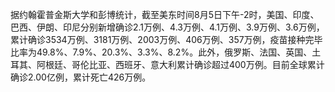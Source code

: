 据约翰霍普金斯大学和彭博统计，截至美东时间8月5日下午-2时，美国、印度、巴西、伊朗、印尼分别新增确诊2.1万例、4.3万例、4.1万例、3.9万例、3.6万例，累计确诊3534万例、3181万例、2003万例、406万例、357万例，疫苗接种完毕比率为49.8%、7.9%、20.3%、3.3%、8.2%。此外，俄罗斯、法国、英国、土耳其、阿根廷、哥伦比亚、西班牙、意大利累计确诊超过400万例。目前全球累计确诊2.00亿例，累计死亡426万例。